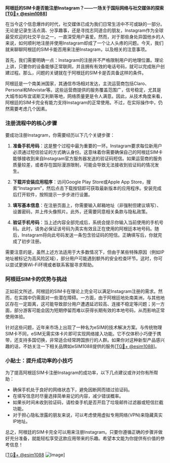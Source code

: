 **阿根廷的SIM卡是否能注册Instagram？——一场关于国际网络与社交媒体的探索[[TG💪+ @esim1088](https://t.me/s/esim1088)]**

在当今这个信息爆炸的时代，社交媒体已成为我们日常生活中不可或缺的一部分。无论是记录生活点滴、分享趣事，还是寻找志同道合的朋友，Instagram作为全球最受欢迎的社交平台之一，一直深受用户喜爱。然而，对于那些身处异国他乡的人来说，如何顺利地注册并使用Instagram却成了一个让人头疼的问题。今天，我们就来聊聊阿根廷的SIM卡能否用来注册Instagram，以及相关的注意事项。

首先，我们需要明确一点：Instagram的注册并不严格限制用户的地理位置。理论上讲，只要你的设备能够正常联网，并且拥有有效的电话号码，就可以完成账户创建过程。那么，问题的关键就在于阿根廷的SIM卡是否具备这样的条件。

阿根廷是一个南美洲国家，其通信市场相对发达，主流运营商包括Claro、Personal和Movistar等。这些运营商提供的服务覆盖范围广，信号稳定，尤其是大城市如布宜诺斯艾利斯等地，网络质量更是令人满意。因此，从技术角度来看，阿根廷的SIM卡完全有能力支持Instagram的正常使用。不过，在实际操作中，仍然需要考虑几个因素。

### 注册流程中的核心步骤

要成功注册Instagram，你需要经历以下几个关键步骤：

1. **准备手机号码**：这是整个过程中最为重要的一环。Instagram要求每位新用户必须通过短信验证的方式确认身份。这意味着你需要确保自己的阿根廷SIM卡能够接收到来自Instagram官方服务器发送的验证码短信。如果运营商的服务质量较差，或者存在国际漫游限制，可能会导致无法接收到验证码的情况发生。

2. **下载并安装应用程序**：访问Google Play Store或Apple App Store，搜索“Instagram”，然后点击下载按钮即可获取最新版本的应用程序。安装完成后打开软件，按照提示一步步进行设置。

3. **填写基本信息**：在注册页面上，你需要输入邮箱地址（非强制但建议填写）、设置密码，并上传头像照片。此外，还需要同意相关条款与隐私政策。

4. **验证手机号码**：当上述内容全部完成后，系统会提示你输入当前使用的手机号码。此时，请务必保证该号码为真实有效且正在使用的阿根廷本地号码。随后，Instagram将向此号码发送一条包含验证码的短信。正确填写后，你就完成了初步注册。

需要注意的是，虽然上述方法适用于大多数情况下，但由于某些特殊原因（例如IP地址被标记为高风险区域），部分用户可能遇到额外的安全检查环节。这时，你可以尝试更换Wi-Fi环境或者联系客服寻求帮助。

### 阿根廷SIM卡的优势与挑战

正如前文所述，阿根廷的SIM卡在理论上完全可以满足Instagram注册的需求。然而，在实践中仍需面对一些潜在障碍。一方面，由于阿根廷地处南美洲，与其他地区存在一定距离，这可能导致部分用户遭遇延迟较高、连接不稳定等问题；另一方面，部分游客可能会因为短期停留而难以获得长期有效的本地号码，从而影响正常使用体验。

针对这些问题，近年来市场上出现了一种名为eSIM的技术解决方案。与传统物理SIM卡不同，eSIM无需实体卡片即可实现网络接入功能。它不仅体积小巧便于携带，还支持多国切换，非常适合经常跨国旅行的人群。如果你对这种新型产品感兴趣的话，不妨关注一下相关品牌如eSIM1088提供的服务[[TG💪+ @esim1088](https://t.me/s/esim1088)]。

### 小贴士：提升成功率的小技巧

为了提高阿根廷SIM卡注册Instagram的成功率，以下几点建议或许对你有所帮助：

- 确保手机处于良好的网络状态下，避免因断网而错过验证码。
- 在填写信息时尽量选择简单易记的内容，减少错误概率。
- 如果长时间未收到验证码，请检查手机是否开启了垃圾邮件过滤器或短信拦截功能。
- 对于担心隐私泄露的朋友来说，可以考虑使用虚拟专用网络(VPN)来隐藏真实IP地址。

总之，阿根廷的SIM卡完全可以用来注册Instagram。只要你遵循正确的步骤并做好充分准备，就能轻松享受这款应用带来的乐趣。希望本文能为你提供有价值的参考信息！

[[TG💪+ @esim1088](https://t.me/s/esim1088) ![Image](https://i.postimg.cc/4NQfJmqS/Snipaste-2025-05-13-00-14-12.png)]